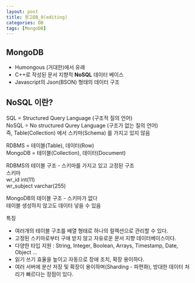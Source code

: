 ```yaml
---
layout: post
title: 몽고DB_0(editing)
categories: DB
tags: [MongoDB]
---
```


MongoDB
---
- Humongous (거대한)에서 유래
- C++로 작성된 문서 지향적 **NoSQL** 데이터 베이스
- Javascript의 Json(BSON) 형태의 데이터 구조

NoSQL 이란?
---
SQL = Structured Query Language (구조적 질의 언어)   
NoSQL = No structured Qurey Language (구조가 없는 질의 언어)   
즉, Table(Collection) 에서 스키마(Schema) 를 가지고 있지 않음   

RDBMS = 테이블(Table), 데이터(Row)   
MongoDB = 테이블(Collection), 데이터(Document)   

RDBMS의 테이블 구조 - 스키마를 가지고 있고 고정된 구조   
스키마   
    wr_id int(11)   
    wr_subject varchar(255)   

MongoDB의 테이블 구조 - 스키마가 없다   
테이블 생성하지 않고도 데이터 넣을 수 있음   

특징   
- 여러개의 테이블 구조를 배열 형태로 하나의 컬렉션으로 관리할 수 있다.
- 고정된 스키마로부터 구애 받지 않고 자유로운 문서 지향 데이터베이스이다.
- 다양한 타입 지원 : String, Integer, Boolean, Arrays, Timestamp, Date, Object ...   
- 읽기 쓰기 효율을 높이고 자동으로 장애 조치, 확장 용이하다.
- 여러 서버에 분산 저장 및 확장이 용이하며(Sharding - 파편화), 방대한 데이터 처리가 빠르다는 장점이 있다.